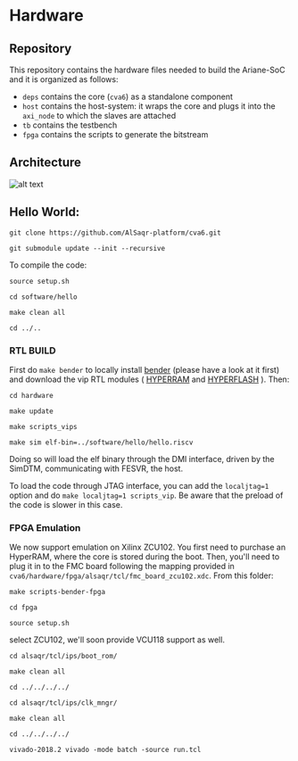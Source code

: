 # Hardware

## Repository

This repository contains the hardware files needed to build the Ariane-SoC and it is organized as follows:

- `deps` contains the core (`cva6`) as a standalone component
- `host` contains the host-system: it wraps the core and plugs it into the `axi_node` to which the slaves are attached
- `tb` contains the testbench
- `fpga` contains the scripts to generate the bitstream

## Architecture 

![alt text](https://github.com/AlSaqr-platform/cva6/blob/FLLs/hardware/docs/RTL.jpg)

## Hello World:

```
git clone https://github.com/AlSaqr-platform/cva6.git

git submodule update --init --recursive
```

To compile the code:

```
source setup.sh

cd software/hello

make clean all

cd ../..

```


### RTL BUILD

First do `make bender` to locally install [bender](https://github.com/pulp-platform/bender) (please have a look at it first) and download the vip RTL modules ( [HYPERRAM](https://www.cypress.com/documentation/models/verilog/s27kl0641-s27ks0641-verilog) and [HYPERFLASH](https://www.cypress.com/verilog/s26ks512s-verilog) ). Then:

```
cd hardware

make update

make scripts_vips

make sim elf-bin=../software/hello/hello.riscv

```

Doing so will load the elf binary through the DMI interface, driven by the SimDTM, communicating with FESVR, the host.

To load the code through JTAG interface, you can add the `localjtag=1` option and do `make localjtag=1 scripts_vip`. Be aware that the preload of the code is slower in this case. 

### FPGA Emulation

We now support emulation on Xilinx ZCU102. You first need to purchase an HyperRAM, where the core is stored during the boot. Then, you'll need to plug it in to the FMC board following the mapping provided in `cva6/hardware/fpga/alsaqr/tcl/fmc_board_zcu102.xdc`. From this folder:

```
make scripts-bender-fpga

cd fpga

source setup.sh 

```
select ZCU102, we'll soon provide VCU118 support as well.

```
cd alsaqr/tcl/ips/boot_rom/

make clean all

cd ../../../../

cd alsaqr/tcl/ips/clk_mngr/

make clean all

cd ../../../../

vivado-2018.2 vivado -mode batch -source run.tcl

```


